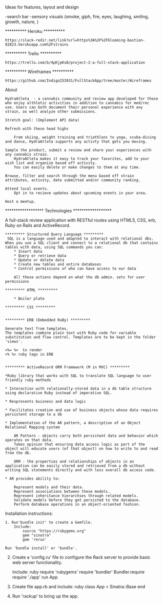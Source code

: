 Ideas for features, layout and design

-search bar
-sensory visuals
(smoke, giph, fire, eyes, laughing, smiling, growth, nature, )

********** Heroku **********

	https://slack-redir.net/link?url=https%3A%2F%2Fblooming-bastion-82823.herokuapp.com%2Fstrains

********** Trello **********

	https://trello.com/b/4pKjpKsB/project-2-a-full-stack-application

********** Wireframes **********

	https://github.com/Indigo253931/FullStackApp/tree/master/Wireframes

About 

	HydraAtleta  - a cannabis community and review app developed for those who enjoy althletic activities in addition to cannabis for med/rec use. Users can both document their personal experience with any strain, as well analyze other submissions.

	Stretch goal: (Implement API data)

	Refresh with these head highs

		From skiing, weight training and triathlons to yoga, scuba-diving and dance, HydraAtleta supports any activty that gets you moving.

 	Sample the product, submit a review and share your experiences with any cannabis strain. 
 		HydraAtleta makes it easy to track your favorites, add to your wish list and organize based off activity.
 		You can easily delete or make changes to them at any time.
	
	Browse, filter and search through the menu based off strain attributes, activity, date submitted and/or community ranking.

	Attend local events.
		Opt in to recieve updates about upcoming events in your area.

	Host a meetup. 


****************** Technologies ******************

A full-stack review application with RESTful routes using HTML5, CSS, erb, Ruby on Rails and ActiveRecord. 

	********* Structured Query Language *********
	 SQL is a language used and adapted to interact with relational dbs. When you use a SQL client and connect to a relational db that contains tables with data, using SQL commands you can:
		* Insert data
		* Query or retrieve data
		* Update or delete data
		* Create new tables and entire databases
		* Control permissions of who can have access to our data

		All these actions depend on what the db admin. sets for user permissions

	********* HTML *********
		
		* Boiler plate

	********* CSS *********


	********* ERB (Embedded RuBy) *********

	Generate text from templates. 
	The templates combine plain text with Ruby code for variable substitution and flow control. Templates are to be kept in the folder 'views'.
	
	<%= %>  to render
	<% %> ruby tags in ERB


	********* ActiveRecord ORM Framework (M in MVC) *********

	*Ruby library that works with SQL to translate SQL language to user friendly ruby methods

	* Interaction with relationally-stored data in a db table structure using declarative Ruby instead of imperative SQL.

	* Respresents buisness and data logic

	* Facilitates creation and use of business objects whose data requires persistent storage to a db

	* Implementation of the AR pattern, a description of an Object Relational Mapping system

		AR Pattern - objects carry both persistent data and behavior which operates on that data. 
		Takes opinion that ensuring data access logic as part of the object will educate users (of that object) on how to write to and read from the db.

		ORM - the properties and relationships of objects in an application can be easily stored and retrieved from a db without writing SQL statements directly and with less overall db access code.

	* AR provides ability to:

		Represent models and their data.
		Represent associations between these models.
		Represent inheritance hierarchies through related models.
		Validate models before they get persisted to the database.
		Perform database operations in an object-oriented fashion.


Installation instructions:

	1. Run'bundle init' to create a Gemfile.  
		Include: 
			source "https://rubygems.org"
			gem "sinatra"
			gem 'rerun'

	Run 'bundle install' or 'bundle'.


2. Create a 'config.ru' file to configure the Rack server to provide basic web server functionality. 

	Include: 
		ruby
		require 'rubygems'
		require 'bundler'
		Bundler.require
		require './app'
		run App

3. Create file app.rb and include: 
		ruby
		class App < Sinatra::Base
		end

4. Run 'rackup' to bring up the app.
